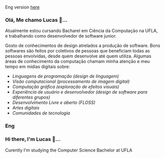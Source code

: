 Eng version [here](#eng)

### Olá, Me chamo Lucas 👋...

Atualmente estou cursando Bacharel em Ciência da Computação na UFLA, e trabalhando como desenvolvedor de software junior.

Gosto de conhecimentos de design atrelados a produção de software. Bons softwares são feitos por coletivos de pessoas que beneficiam todas as pessoas envolvidas, desde quem desenvolve até quem utiliza.
Algumas áreas de conhecimento da computação chamam minha atenção e meu tempo em mídias digitais sobre:
* *Linguagens de programação (design de linguagem)*
* *Visão computacional (processamento de imagem digital)*
* *Computação gráfica (exploração de efeitos visuais)*
* *Experiência de usuário e desenvolvedor (design de software para diferentes grupos)*
* *Desenvolvimento Livre e aberto (FLOSS)*
* *Artes digitais*
* *Comunidades de tecnologia*

### Eng
### Hi there, I'm Lucas 👋...
Curently I'm studying the Computer Science Bachelor at UFLA
<!--
**hideki-lu/hideki-lu** is a ✨ _special_ ✨ repository because its `README.md` (this file) appears on your GitHub profile.

Here are some ideas to get you started:

- 🔭 I’m currently working on ...
- 🌱 I’m currently learning ...
- 👯 I’m looking to collaborate on ...
- 🤔 I’m looking for help with ...
- 💬 Ask me about ...
- 📫 How to reach me: ...
- 😄 Pronouns: ...
- ⚡ Fun fact: ...
-->
